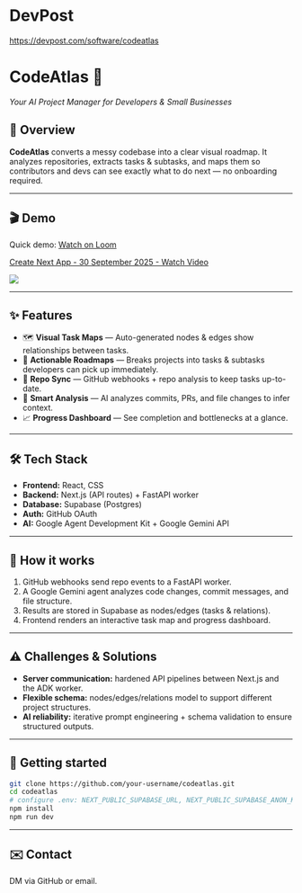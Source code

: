 
# DevPost
https://devpost.com/software/codeatlas

# CodeAtlas 🚀  
*Your AI Project Manager for Developers & Small Businesses*

## 🌟 Overview
**CodeAtlas** converts a messy codebase into a clear visual roadmap. It analyzes repositories, extracts tasks & subtasks, and maps them so contributors and devs can see exactly what to do next — no onboarding required.

---

## 🎬 Demo
Quick demo: [Watch on Loom](https://www.loom.com/share/088c442123af41ea960082b175d372f9?sid=bfed1b06-f595-47c2-884a-ffa2982d487b)
<div>
    <a href="https://www.loom.com/share/088c442123af41ea960082b175d372f9">
      <p>Create Next App - 30 September 2025 - Watch Video</p>
    </a>
    <a href="https://www.loom.com/share/088c442123af41ea960082b175d372f9">
      <img style="max-width:300px;" src="https://cdn.loom.com/sessions/thumbnails/088c442123af41ea960082b175d372f9-59ad2968af687cc9-full-play.gif">
    </a>
  </div>

---

## ✨ Features

* 🗺️ **Visual Task Maps** — Auto-generated nodes & edges show relationships between tasks.
* 🧭 **Actionable Roadmaps** — Breaks projects into tasks & subtasks developers can pick up immediately.
* 🔁 **Repo Sync** — GitHub webhooks + repo analysis to keep tasks up-to-date.
* 🤖 **Smart Analysis** — AI analyzes commits, PRs, and file changes to infer context.
* 📈 **Progress Dashboard** — See completion and bottlenecks at a glance.

---

## 🛠️ Tech Stack

* **Frontend:** React, CSS
* **Backend:** Next.js (API routes) + FastAPI worker
* **Database:** Supabase (Postgres)
* **Auth:** GitHub OAuth
* **AI:** Google Agent Development Kit + Google Gemini API

---

## 🚀 How it works

1. GitHub webhooks send repo events to a FastAPI worker.
2. A Google Gemini agent analyzes code changes, commit messages, and file structure.
3. Results are stored in Supabase as nodes/edges (tasks & relations).
4. Frontend renders an interactive task map and progress dashboard.

---

## ⚠️ Challenges & Solutions

* **Server communication:** hardened API pipelines between Next.js and the ADK worker.
* **Flexible schema:** nodes/edges/relations model to support different project structures.
* **AI reliability:** iterative prompt engineering + schema validation to ensure structured outputs.

---

## 🧭 Getting started

```bash
git clone https://github.com/your-username/codeatlas.git
cd codeatlas
# configure .env: NEXT_PUBLIC_SUPABASE_URL, NEXT_PUBLIC_SUPABASE_ANON_KEY, GITHUB_CLIENT_ID, GEMINI_API_KEY, etc.
npm install
npm run dev
```

---

## ✉️ Contact

DM via GitHub or email.

```
```

